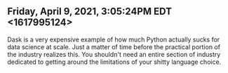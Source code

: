 ## Friday, April 9, 2021, 3:05:24PM EDT <1617995124>

Dask is a very expensive example of how much Python actually sucks for
data science at scale. Just a matter of time before the practical
portion of the industry realizes this. You shouldn't need an entire
section of industry dedicated to getting around the limitations of your
shitty language choice.

